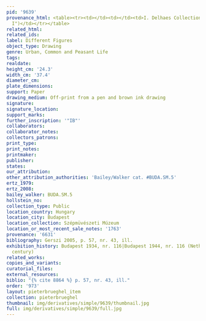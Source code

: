 ```yaml
---
pid: '9639'
provenance_html: <table><tr><td></td><td></td><td>I. Delhaes Collection (as "Jan Brueghel
  I")</td></tr></table>
related_html: 
related_ids: 
label: Different Figures
object_type: Drawing
genre: Urban, Common and Peasant Life
tags: 
realdate: 
height_cm: '24.3'
width_cm: '37.4'
diameter_cm: 
plate_dimensions: 
support: Paper
drawing_medium: Off-print from a pen and brown ink drawing
signature: 
signature_location: 
support_marks: 
further_inscription: '"IB"'
collaborators: 
collaborator_notes: 
collectors_patrons: 
print_type: 
print_notes: 
printmaker: 
publisher: 
states: 
our_attribution: 
other_attribution_authorities: 'Bailey/Walker cat. #BUDA.SM.5'
ertz_1979: 
ertz_2008: 
bailey_walker: BUDA.SM.5
hollstein_no: 
collection_type: Public
location_country: Hungary
location_city: Budapest
location_collection: Szépmüvészeti Múzeum
location_or_most_recent_sale_notes: '1763'
provenance: '6631'
bibliography: Gerszi 2005, p. 57, nr. 43, ill.
exhibition_history: Budapest 1934, nr. 116|Budapest 1944, nr. 116 (Netherlandish seventeenth
  century)
related_works: 
copies_and_variants: 
curatorial_files: 
external_resources: 
biblio: "{% cite 8864 %} p. 57, nr. 43, ill."
order: '973'
layout: pieterbrueghel_item
collection: pieterbrueghel
thumbnail: img/derivatives/simple/9639/thumbnail.jpg
full: img/derivatives/simple/9639/full.jpg
---
```

